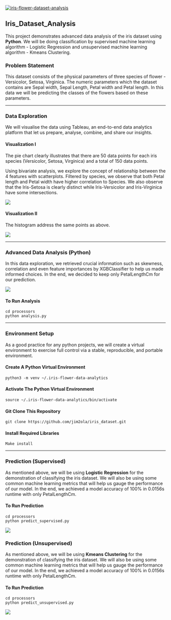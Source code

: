 [![iris-flower-dataset-analysis](https://github.com/jim2ola/iris_dataset/actions/workflows/main.yml/badge.svg)](https://github.com/jim2ola/iris_dataset/actions/workflows/main.yml)

## Iris_Dataset_Analysis

This project demonstrates advanced data analysis of the iris dataset using **Python**. We will be doing classification by supervised machine learning algorithm - Logistic Regression and unsupervised machine learning algorithm - Kmeans Clustering.

### Problem Statement

This dataset consists of the physical parameters of three species of flower - Versicolor, Setosa, Virginica. The numeric parameters which the dataset contains are Sepal width, Sepal Length, Petal width and Petal length. In this data we will be predicting the classes of the flowers based on these parameters.

-------

### Data Exploration

We will visualise the data using Tableau, an end-to-end data analytics platform that let us prepare, analyse, combine, and share our insights.

#### Visualization I

The pie chart clearly illustrates that there are 50 data points for each iris species (Versicolor, Setosa, Virginica) and a total of 150 data points.

Using bivariate analysis, we explore the concept of relationship between the 4 features with scatterplots. Filtered by species, we observe that both Petal length and Petal width have higher correlation to Species. We also observe that the Iris-Setosa is clearly distinct while Iris-Versicolor and Iris-Virginica have some intersections.

<img src="/assets/images/piechart_scatterplots.png">

#### Visualization II

The histogram address the same points as above.

<img src="/assets/images/histogram.png">

-------

### Advanced Data Analysis (Python)

In this data exploration, we retrieved crucial information such as skewness, correlation and even feature importances by XGBClassifier to help us made informed choices. In the end, we decided to keep only PetalLengthCm for our prediction.

<img src="/assets/images/analysis.png">

#### To Run Analysis
```code
cd processors
python analysis.py
```

-------

### Environment Setup

As a good practice for any python projects, we will create a virtual environment to exercise full control via a stable, reproducible, and portable environment.

#### Create A Python Virtual Environment
```code
python3 -m venv ~/.iris-flower-data-analytics
```

#### Activate The Python Virtual Environment
```code
source ~/.iris-flower-data-analytics/bin/activate
```

#### Git Clone This Repository
```code
git clone https://github.com/jim2ola/iris_dataset.git
```

#### Install Required Libraries
```code
Make install
```

-------

### Prediction (Supervised)

As mentioned above, we will be using **Logistic Regression** for the demonstration of classifying the iris dataset. We will also be using some common machine learning metrics that will help us gauge the performance of our model. In the end, we achieved a model accuracy of 100% in 0.0156s runtime with only PetalLengthCm.

#### To Run Prediction
```code
cd processors
python predict_supervised.py
```

<img src="/assets/images/prediction1.png">

### Prediction (Unsupervised)

As mentioned above, we will be using **Kmeans Clustering** for the demonstration of classifying the iris dataset. We will also be using some common machine learning metrics that will help us gauge the performance of our model. In the end, we achieved a model accuracy of 100% in 0.0156s runtime with only PetalLengthCm.

#### To Run Prediction
```code
cd processors
python predict_unsupervised.py
```

<img src="/assets/images/prediction2.png">